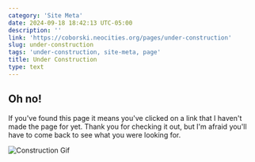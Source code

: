 ```yaml
---
category: 'Site Meta'
date: 2024-09-18 18:42:13 UTC-05:00
description: ''
link: 'https://coborski.neocities.org/pages/under-construction'
slug: under-construction
tags: 'under-construction, site-meta, page'
title: Under Construction
type: text
---
```


## Oh no!

If you've found this page it means you've clicked on a link that I haven't made the page for yet. Thank you for checking it out, but I'm afraid you'll have to come back to see what you were looking for.

![Construction Gif](../../images/construction.gif)
